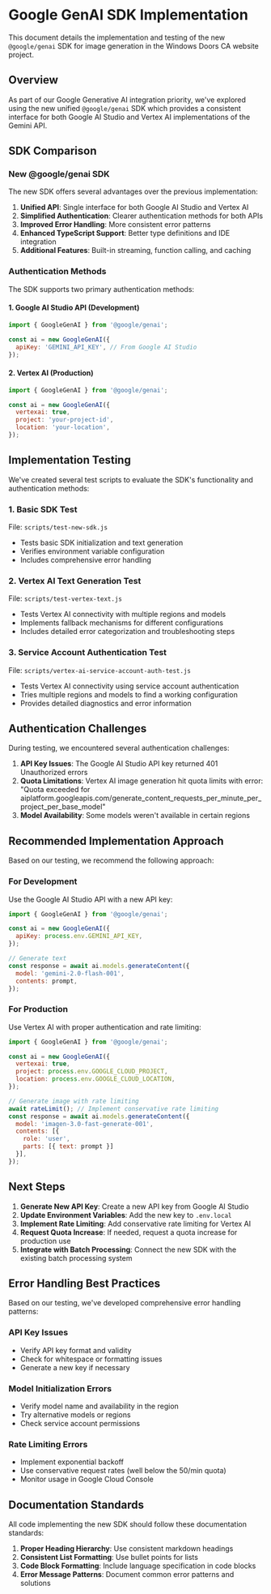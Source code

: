 # Google GenAI SDK Implementation

This document details the implementation and testing of the new `@google/genai` SDK for image generation in the Windows Doors CA website project.

## Overview

As part of our Google Generative AI integration priority, we've explored using the new unified `@google/genai` SDK which provides a consistent interface for both Google AI Studio and Vertex AI implementations of the Gemini API.

## SDK Comparison

### New @google/genai SDK

The new SDK offers several advantages over the previous implementation:

1. **Unified API**: Single interface for both Google AI Studio and Vertex AI
2. **Simplified Authentication**: Clearer authentication methods for both APIs
3. **Improved Error Handling**: More consistent error patterns
4. **Enhanced TypeScript Support**: Better type definitions and IDE integration
5. **Additional Features**: Built-in streaming, function calling, and caching

### Authentication Methods

The SDK supports two primary authentication methods:

#### 1. Google AI Studio API (Development)

```javascript
import { GoogleGenAI } from '@google/genai';

const ai = new GoogleGenAI({
  apiKey: 'GEMINI_API_KEY', // From Google AI Studio
});
```

#### 2. Vertex AI (Production)

```javascript
import { GoogleGenAI } from '@google/genai';

const ai = new GoogleGenAI({
  vertexai: true,
  project: 'your-project-id',
  location: 'your-location',
});
```

## Implementation Testing

We've created several test scripts to evaluate the SDK's functionality and authentication methods:

### 1. Basic SDK Test

File: `scripts/test-new-sdk.js`
- Tests basic SDK initialization and text generation
- Verifies environment variable configuration
- Includes comprehensive error handling

### 2. Vertex AI Text Generation Test

File: `scripts/test-vertex-text.js`
- Tests Vertex AI connectivity with multiple regions and models
- Implements fallback mechanisms for different configurations
- Includes detailed error categorization and troubleshooting steps

### 3. Service Account Authentication Test

File: `scripts/vertex-ai-service-account-auth-test.js`
- Tests Vertex AI connectivity using service account authentication
- Tries multiple regions and models to find a working configuration
- Provides detailed diagnostics and error information

## Authentication Challenges

During testing, we encountered several authentication challenges:

1. **API Key Issues**: The Google AI Studio API key returned 401 Unauthorized errors
2. **Quota Limitations**: Vertex AI image generation hit quota limits with error: "Quota exceeded for aiplatform.googleapis.com/generate_content_requests_per_minute_per_project_per_base_model"
3. **Model Availability**: Some models weren't available in certain regions

## Recommended Implementation Approach

Based on our testing, we recommend the following approach:

### For Development

Use the Google AI Studio API with a new API key:

```javascript
import { GoogleGenAI } from '@google/genai';

const ai = new GoogleGenAI({
  apiKey: process.env.GEMINI_API_KEY,
});

// Generate text
const response = await ai.models.generateContent({
  model: 'gemini-2.0-flash-001',
  contents: prompt,
});
```

### For Production

Use Vertex AI with proper authentication and rate limiting:

```javascript
import { GoogleGenAI } from '@google/genai';

const ai = new GoogleGenAI({
  vertexai: true,
  project: process.env.GOOGLE_CLOUD_PROJECT,
  location: process.env.GOOGLE_CLOUD_LOCATION,
});

// Generate image with rate limiting
await rateLimit(); // Implement conservative rate limiting
const response = await ai.models.generateContent({
  model: 'imagen-3.0-fast-generate-001',
  contents: [{
    role: 'user',
    parts: [{ text: prompt }]
  }],
});
```

## Next Steps

1. **Generate New API Key**: Create a new API key from Google AI Studio
2. **Update Environment Variables**: Add the new key to `.env.local`
3. **Implement Rate Limiting**: Add conservative rate limiting for Vertex AI
4. **Request Quota Increase**: If needed, request a quota increase for production use
5. **Integrate with Batch Processing**: Connect the new SDK with the existing batch processing system

## Error Handling Best Practices

Based on our testing, we've developed comprehensive error handling patterns:

### API Key Issues
- Verify API key format and validity
- Check for whitespace or formatting issues
- Generate a new key if necessary

### Model Initialization Errors
- Verify model name and availability in the region
- Try alternative models or regions
- Check service account permissions

### Rate Limiting Errors
- Implement exponential backoff
- Use conservative request rates (well below the 50/min quota)
- Monitor usage in Google Cloud Console

## Documentation Standards

All code implementing the new SDK should follow these documentation standards:

1. **Proper Heading Hierarchy**: Use consistent markdown headings
2. **Consistent List Formatting**: Use bullet points for lists
3. **Code Block Formatting**: Include language specification in code blocks
4. **Error Message Patterns**: Document common error patterns and solutions
